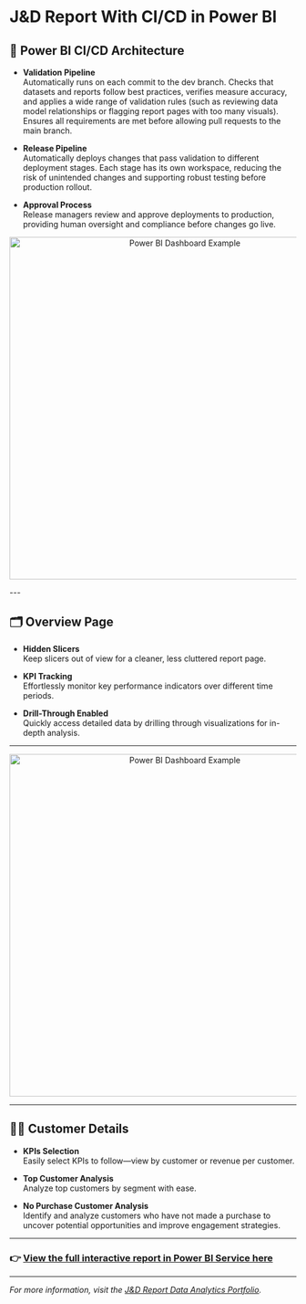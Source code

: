 # J&D Report With CI/CD in Power BI

## 🚀 Power BI CI/CD Architecture 

- **Validation Pipeline**  
  Automatically runs on each commit to the dev branch. Checks that datasets and reports follow best practices, verifies measure accuracy, and applies a wide range of validation rules (such as reviewing data model relationships or flagging report pages with too many visuals). Ensures all requirements are met before allowing pull requests to the main branch.

- **Release Pipeline**  
  Automatically deploys changes that pass validation to different deployment stages. Each stage has its own workspace, reducing the risk of unintended changes and supporting robust testing before production rollout.

- **Approval Process**  
  Release managers review and approve deployments to production, providing human oversight and compliance before changes go live.
  
<p align="center">
  <img src="https://user-images.githubusercontent.com/yourprofile/powerbi-dashboard-example.png" alt="Power BI Dashboard Example" width="600">
</p>
---

## 🗂️ Overview Page

- **Hidden Slicers**  
  Keep slicers out of view for a cleaner, less cluttered report page.

- **KPI Tracking**  
  Effortlessly monitor key performance indicators over different time periods.

- **Drill-Through Enabled**  
  Quickly access detailed data by drilling through visualizations for in-depth analysis.

---

<p align="center">
  <img src="https://user-images.githubusercontent.com/yourprofile/powerbi-dashboard-example.png" alt="Power BI Dashboard Example" width="600">
</p>

---

## 🧑‍💼 Customer Details

- **KPIs Selection**  
  Easily select KPIs to follow—view by customer or revenue per customer.

- **Top Customer Analysis**  
  Analyze top customers by segment with ease.

- **No Purchase Customer Analysis**  
  Identify and analyze customers who have not made a purchase to uncover potential opportunities and improve engagement strategies.

---

### 👉 [**View the full interactive report in Power BI Service here**]([https://app.powerbi.com/your-report-link](https://app.powerbi.com/view?r=eyJrIjoiZjQwOGI3MjctNjY1Yy00Zjg1LTg3YWUtZDcyNDcyMWQ0NTQ2IiwidCI6IjA2ZDllZTNkLTQxN2EtNGMyYi04NzdmLTgxNWMyMjdiYjk0NSIsImMiOjEwfQ%3D%3D))

---

*For more information, visit the [J&D Report Data Analytics Portfolio](https://ethannie2020.wixsite.com/data-analytics/copy-of-heureka-science-center-report).*

